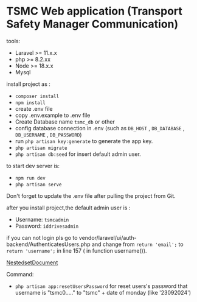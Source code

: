 # TSMC Web application (Transport Safety Manager Communication)
tools:
- Laravel >= 11.x.x
- php >= 8.2.xx
- Node >= 18.x.x
- Mysql
 
install project as :
- `composer install`
- `npm install`
- create .env file
- copy .env.example to .env file
- Create Database name `tsmc_db` or other
- config database connection in .env (such as `DB_HOST` , `DB_DATABASE` , `DB_USERNAME` , `DB_PASSWORD`)
- run `php artisan key:generate` to generate the app key.
- `php artisan migrate`
- `php artisan db:seed` for insert default admin user.

to start dev server is:
- `npm run dev`
- `php artisan serve`

Don't forget to update the .env file after pulling the project from Git.

after you install project,the default admin user is : 
- Username: `tsmcadmin`
- Password: `iddrivesadmin`


if you can not login pls go to vendor/laravel/ui/auth-backend/AuthenticatesUsers.php  and change from 
`return 'email';` 
to 
`return 'username';` 
in line 157 ( in function username()).

[NestedsetDocument](https://github.com/lazychaser/laravel-nestedset)

Command:
- `php artisan app:resetUsersPassword` for reset users's password that username is "tsmc0....." to "tsmc" + date of monday (like '23092024')
